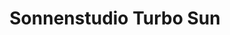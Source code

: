 ---
title: "Sonnenstudio Turbo Sun"
url: /rohrbach-an-der-lafnitz/sonnenstudio-turbo-sun/
shop: Allgemein
---